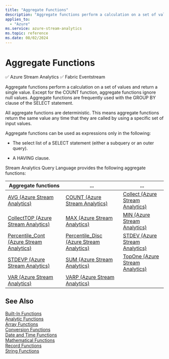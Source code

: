 ```yaml
---
title: "Aggregate Functions"
description: "Aggregate functions perform a calculation on a set of values and return a single value. Except for the COUNT function, aggregate functions ignore null values."
applies_to: 
  - "Azure"
ms.service: azure-stream-analytics
ms.topic: reference
ms.date: 08/02/2024
---
```


# Aggregate Functions
:white_check_mark: Azure Stream Analytics :white_check_mark: Fabric Eventstream

Aggregate functions perform a calculation on a set of values and return a single value. Except for the COUNT function, aggregate functions ignore null values. Aggregate functions are frequently used with the GROUP BY clause of the SELECT statement.  
  
All aggregate functions are deterministic. This means aggregate functions return the same value any time that they are called by using a specific set of input values.  
  
Aggregate functions can be used as expressions only in the following:  
  
- The select list of a SELECT statement (either a subquery or an outer query).  
  
- A HAVING clause.  
  
 Stream Analytics Query Language provides the following aggregate functions:  
  
|Aggregate functions | ... | ...|  
|-|-|-|  
|[AVG &#40;Azure Stream Analytics&#41;](avg-azure-stream-analytics.md)|[COUNT &#40;Azure Stream Analytics&#41;](count-azure-stream-analytics.md)|[Collect &#40;Azure Stream Analytics&#41;](collect-azure-stream-analytics.md)|
|[CollectTOP &#40;Azure Stream Analytics&#41;](collecttop-azure-stream-analytics.md)|[MAX &#40;Azure Stream Analytics&#41;](max-azure-stream-analytics.md)|[MIN &#40;Azure Stream Analytics&#41;](min-azure-stream-analytics.md)|
|[Percentile_Cont &#40;Azure Stream Analytics&#41;](percentile-cont-azure-stream-analytics.md)  | [Percentile_Disc &#40;Azure Stream Analytics&#41;](percentile-disc-azure-stream-analytics.md) |[STDEV &#40;Azure Stream Analytics&#41;](stdev-azure-stream-analytics.md)|
|[STDEVP &#40;Azure Stream Analytics&#41;](stdevp-azure-stream-analytics.md)|[SUM &#40;Azure Stream Analytics&#41;](sum-azure-stream-analytics.md)| [TopOne &#40;Azure Stream Analytics&#41;](topone-azure-stream-analytics.md)|
|[VAR &#40;Azure Stream Analytics&#41;](var-azure-stream-analytics.md)|[VARP &#40;Azure Stream Analytics&#41;](varp-azure-stream-analytics.md)|
  
## See Also  

 [Built-In Functions](built-in-functions-azure-stream-analytics.md)   
 [Analytic Functions](analytic-functions-azure-stream-analytics.md)   
 [Array Functions](array-functions-stream-analytics.md)   
 [Conversion Functions](conversion-functions-azure-stream-analytics.md)   
 [Date and Time Functions](date-and-time-functions-azure-stream-analytics.md)   
 [Mathematical Functions](mathematical-functions-azure-stream-analytics.md)   
 [Record Functions](record-functions-azure-stream-analytics.md)   
 [String Functions](string-functions-azure-stream-analytics.md)  
  
  
